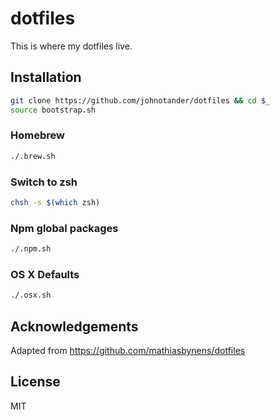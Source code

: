 # dotfiles

This is where my dotfiles live.

## Installation

```sh
git clone https://github.com/johnotander/dotfiles && cd $_
source bootstrap.sh
```

### Homebrew

```sh
./.brew.sh
```

### Switch to zsh

```sh
chsh -s $(which zsh)
```

### Npm global packages

```sh
./.npm.sh
```

### OS X Defaults

```sh
./.osx.sh
```

## Acknowledgements

Adapted from https://github.com/mathiasbynens/dotfiles

## License

MIT
